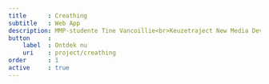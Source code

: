 ```yaml
---
title      : Creathing
subtitle   : Web App
description: MMP-studente Tine Vancoillie<br>Keuzetraject New Media Development
button     :
    label  : Ontdek nu
    uri    : project/creathing
order      : 1
active     : true
---
```

